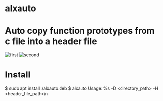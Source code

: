 # alxauto
# Auto copy function prototypes from c file into a header file
![first](https://github.com/be-great/alxauto/assets/78013422/38040117-d3f9-4c75-90a4-dd8e3caed840)
![second](https://github.com/be-great/alxauto/assets/78013422/20ec69a3-1e2f-48b5-b6b6-9f4efdb262e4)

# Install
  $ sudo apt install ./alxauto.deb
  $ alxauto
  Usage: %s -D <directory_path> -H <header_file_path>\n
